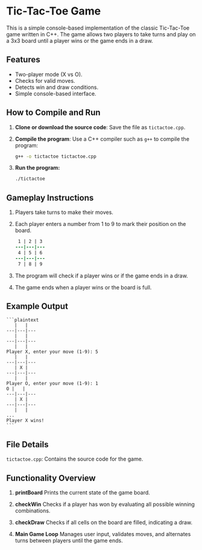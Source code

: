 # Tic-Tac-Toe Game

This is a simple console-based implementation of the classic Tic-Tac-Toe game written in C++. The game allows two players to take turns and play on a 3x3 board until a player wins or the game ends in a draw.

## Features
- Two-player mode (X vs O).
- Checks for valid moves.
- Detects win and draw conditions.
- Simple console-based interface.

## How to Compile and Run

1. **Clone or download the source code**:
   Save the file as `tictactoe.cpp`.

2. **Compile the program**:
   Use a C++ compiler such as `g++` to compile the program:
   ```bash
   g++ -o tictactoe tictactoe.cpp

3. **Run the program:**
    ```bash
    ./tictactoe

## Gameplay Instructions

1. Players take turns to make their moves.

2. Each player enters a number from 1 to 9 to mark their position on the board.
    ```diff
     1 | 2 | 3
    ---|---|---
     4 | 5 | 6
    ---|---|---
     7 | 8 | 9

3. The program will check if a player wins or if the game ends in a draw.

4. The game ends when a player wins or the board is full.

## Example Output
    ```plaintext
       |   |  
    ---|---|---
       |   |  
    ---|---|---
       |   |  
    Player X, enter your move (1-9): 5
       |   |  
    ---|---|---
       | X |  
    ---|---|---
       |   |  
    Player O, enter your move (1-9): 1
    O |   |  
    ---|---|---
       | X |  
    ---|---|---
       |   |  
    ...
    Player X wins!
    ```
## File Details

`tictactoe.cpp`: Contains the source code for the game.

## Functionality Overview

1. **printBoard**
    Prints the current state of the game board.

2. **checkWin**
    Checks if a player has won by evaluating all possible winning combinations.

3. **checkDraw**
    Checks if all cells on the board are filled, indicating a draw.

4. **Main Game Loop**
    Manages user input, validates moves, and alternates turns between players until the game ends.


